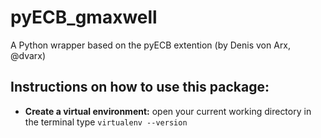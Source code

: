 # pyECB_gmaxwell
A Python wrapper based on the pyECB extention (by Denis von Arx, @dvarx)

## Instructions on how to use this package:

* **Create a virtual environment:**
open your current working directory in the terminal
type `virtualenv --version`
